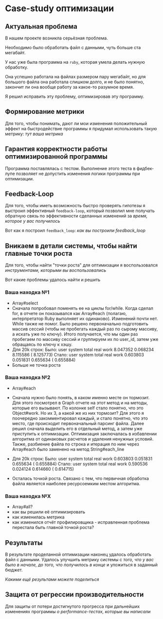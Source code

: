 # Case-study оптимизации

## Актуальная проблема
В нашем проекте возникла серьёзная проблема.

Необходимо было обработать файл с данными, чуть больше ста мегабайт.

У нас уже была программа на `ruby`, которая умела делать нужную обработку.

Она успешно работала на файлах размером пару мегабайт, но для большого файла она работала слишком долго, и не было понятно, закончит ли она вообще работу за какое-то разумное время.

Я решил исправить эту проблему, оптимизировав эту программу.

## Формирование метрики
Для того, чтобы понимать, дают ли мои изменения положительный эффект на быстродействие программы я придумал использовать такую метрику: *тут ваша метрика*

## Гарантия корректности работы оптимизированной программы
Программа поставлялась с тестом. Выполнение этого теста в фидбек-лупе позволяет не допустить изменения логики программы при оптимизации.

## Feedback-Loop
Для того, чтобы иметь возможность быстро проверять гипотезы я выстроил эффективный `feedback-loop`, который позволил мне получать обратную связь по эффективности сделанных изменений за *время, которое у вас получилось*

Вот как я построил `feedback_loop`: *как вы построили feedback_loop*

## Вникаем в детали системы, чтобы найти главные точки роста
Для того, чтобы найти "точки роста" для оптимизации я воспользовался *инструментами, которыми вы воспользовались*

Вот какие проблемы удалось найти и решить

### Ваша находка №1
- Array#select
- Сначала попробовал поменять ее на циклы for/while. 
Когда сделал for, в отчете он показывался как Array#each (полагаю, интерпретатор Ruby выполняет их одинаково). Изменений почти нет.
While также не помог.
Было решено первоначально подготовить массив сессий (чтобы не пробегать каждый раз по сырому массиву, а искать уже по ключу).
Итого получается, что мы один раз пробегаем по массиву сессий и группируем их по user_id, затем уже обращаясь по ключу к хэшу.
- Для 20k строк:
Было:
  user     system      total        real
  work  8.047352   0.068234   8.115586 (  8.125773)
Стало:
  user     system      total        real
  work  0.603803   0.051831   0.655634 (  0.655884)
- Больше не точка роста

### Ваша находка №2
- Array#each
- Сначала нужно было понять, в каком именно месте он тормозит.
Для этого посмотрел в Graph отчете на этот метод и на методы, которые его вызывают.
По колонке self стало понятно, что это Object#work.
Но их 3, а какой же из них тормозит?
Для этого я поочередно закомментировал каждый, и стало понятно, что это место, где происходит первоначальный парсинг файла.
Далее решил сначала выделить его в отдельный метод, а затем уже приступить к оптимизации.
Оптимизация заключалась в избавлении алгоритма от одинаковых расчетов и удаления ненужных условий. 
Также, разбиение файла по строка и итерация по ним через Array#each было заменено на метод String#each_line
- Для 20k строк:
Было:
  user     system      total        real
  work  0.603803   0.051831   0.655634 (  0.655884)
Стало:
  user     system      total        real
  work  0.590536   0.024124   0.614660 (  0.614715)

- Осталась точкой роста.
Связано с тем, что первичная обработка файла является наиболее ресурсоемким местом алгоритма.

### Ваша находка №X
- Array#all?
- как вы решили её оптимизировать
- как изменилась метрика
- как изменился отчёт профилировщика - исправленная проблема перестала быть главной точкой роста?

## Результаты
В результате проделанной оптимизации наконец удалось обработать файл с данными.
Удалось улучшить метрику системы с *того, что у вас было в начале, до того, что получилось в конце* и уложиться в заданный бюджет.

*Какими ещё результами можете поделиться*

## Защита от регрессии производительности
Для защиты от потери достигнутого прогресса при дальнейших изменениях программы *о performance-тестах, которые вы написали*

